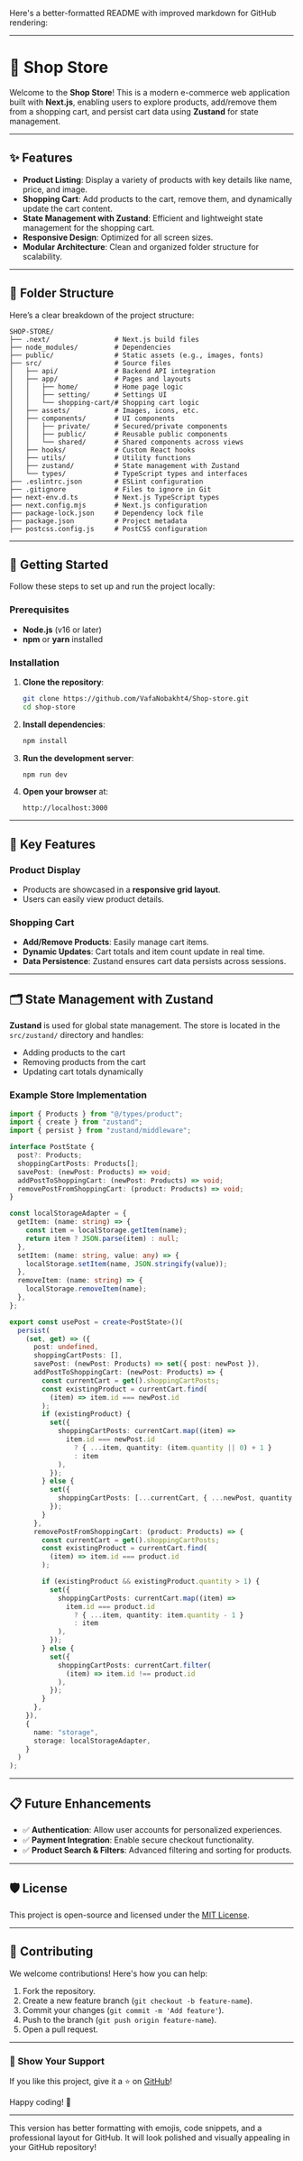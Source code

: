Here's a better-formatted README with improved markdown for GitHub rendering:

---

# 🛒 Shop Store

Welcome to the **Shop Store**! This is a modern e-commerce web application built with **Next.js**, enabling users to explore products, add/remove them from a shopping cart, and persist cart data using **Zustand** for state management.

---

## ✨ Features

- **Product Listing**: Display a variety of products with key details like name, price, and image.
- **Shopping Cart**: Add products to the cart, remove them, and dynamically update the cart content.
- **State Management with Zustand**: Efficient and lightweight state management for the shopping cart.
- **Responsive Design**: Optimized for all screen sizes.
- **Modular Architecture**: Clean and organized folder structure for scalability.

---

## 📂 Folder Structure

Here’s a clear breakdown of the project structure:

```
SHOP-STORE/
├── .next/                # Next.js build files
├── node_modules/         # Dependencies
├── public/               # Static assets (e.g., images, fonts)
├── src/                  # Source files
│   ├── api/              # Backend API integration
│   ├── app/              # Pages and layouts
│   │   ├── home/         # Home page logic
│   │   ├── setting/      # Settings UI
│   │   └── shopping-cart/# Shopping cart logic
│   ├── assets/           # Images, icons, etc.
│   ├── components/       # UI components
│   │   ├── private/      # Secured/private components
│   │   ├── public/       # Reusable public components
│   │   └── shared/       # Shared components across views
│   ├── hooks/            # Custom React hooks
│   ├── utils/            # Utility functions
│   ├── zustand/          # State management with Zustand
│   └── types/            # TypeScript types and interfaces
├── .eslintrc.json        # ESLint configuration
├── .gitignore            # Files to ignore in Git
├── next-env.d.ts         # Next.js TypeScript types
├── next.config.mjs       # Next.js configuration
├── package-lock.json     # Dependency lock file
├── package.json          # Project metadata
├── postcss.config.js     # PostCSS configuration
```

---

## 🚀 Getting Started

Follow these steps to set up and run the project locally:

### Prerequisites

- **Node.js** (v16 or later)
- **npm** or **yarn** installed

### Installation

1. **Clone the repository**:
   ```bash
   git clone https://github.com/VafaNobakht4/Shop-store.git
   cd shop-store
   ```

2. **Install dependencies**:
   ```bash
   npm install
   ```

3. **Run the development server**:
   ```bash
   npm run dev
   ```

4. **Open your browser** at:
   ```
   http://localhost:3000
   ```

---

## 🎯 Key Features

### Product Display
- Products are showcased in a **responsive grid layout**.
- Users can easily view product details.

### Shopping Cart
- **Add/Remove Products**: Easily manage cart items.
- **Dynamic Updates**: Cart totals and item count update in real time.
- **Data Persistence**: Zustand ensures cart data persists across sessions.

---

## 🗂️ State Management with Zustand

**Zustand** is used for global state management. The store is located in the `src/zustand/` directory and handles:

- Adding products to the cart
- Removing products from the cart
- Updating cart totals dynamically

### Example Store Implementation
```ts
import { Products } from "@/types/product";
import { create } from "zustand";
import { persist } from "zustand/middleware";

interface PostState {
  post?: Products;
  shoppingCartPosts: Products[];
  savePost: (newPost: Products) => void;
  addPostToShoppingCart: (newPost: Products) => void;
  removePostFromShoppingCart: (product: Products) => void;
}

const localStorageAdapter = {
  getItem: (name: string) => {
    const item = localStorage.getItem(name);
    return item ? JSON.parse(item) : null;
  },
  setItem: (name: string, value: any) => {
    localStorage.setItem(name, JSON.stringify(value));
  },
  removeItem: (name: string) => {
    localStorage.removeItem(name);
  },
};

export const usePost = create<PostState>()(
  persist(
    (set, get) => ({
      post: undefined,
      shoppingCartPosts: [],
      savePost: (newPost: Products) => set({ post: newPost }),
      addPostToShoppingCart: (newPost: Products) => {
        const currentCart = get().shoppingCartPosts;
        const existingProduct = currentCart.find(
          (item) => item.id === newPost.id
        );
        if (existingProduct) {
          set({
            shoppingCartPosts: currentCart.map((item) =>
              item.id === newPost.id
                ? { ...item, quantity: (item.quantity || 0) + 1 }
                : item
            ),
          });
        } else {
          set({
            shoppingCartPosts: [...currentCart, { ...newPost, quantity: 1 }],
          });
        }
      },
      removePostFromShoppingCart: (product: Products) => {
        const currentCart = get().shoppingCartPosts;
        const existingProduct = currentCart.find(
          (item) => item.id === product.id
        );

        if (existingProduct && existingProduct.quantity > 1) {
          set({
            shoppingCartPosts: currentCart.map((item) =>
              item.id === product.id
                ? { ...item, quantity: item.quantity - 1 }
                : item
            ),
          });
        } else {
          set({
            shoppingCartPosts: currentCart.filter(
              (item) => item.id !== product.id
            ),
          });
        }
      },
    }),
    {
      name: "storage",
      storage: localStorageAdapter,
    }
  )
);
```
---

## 📋 Future Enhancements

- ✅ **Authentication**: Allow user accounts for personalized experiences.
- ✅ **Payment Integration**: Enable secure checkout functionality.
- ✅ **Product Search & Filters**: Advanced filtering and sorting for products.

---

## 🛡️ License

This project is open-source and licensed under the [MIT License](LICENSE).

---

## 🤝 Contributing

We welcome contributions! Here's how you can help:

1. Fork the repository.
2. Create a new feature branch (`git checkout -b feature-name`).
3. Commit your changes (`git commit -m 'Add feature'`).
4. Push to the branch (`git push origin feature-name`).
5. Open a pull request.

---

### 🌟 Show Your Support

If you like this project, give it a ⭐ on [GitHub](https://github.com/your-username/shop-store)!

Happy coding! 🚀

--- 

This version has better formatting with emojis, code snippets, and a professional layout for GitHub. It will look polished and visually appealing in your GitHub repository!
